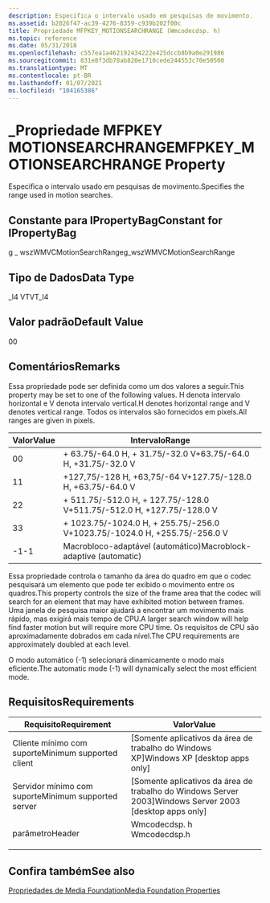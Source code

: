 ```yaml
---
description: Especifica o intervalo usado em pesquisas de movimento.
ms.assetid: b2026f47-ac39-4276-8359-c939b202f00c
title: Propriedade MFPKEY_MOTIONSEARCHRANGE (Wmcodecdsp. h)
ms.topic: reference
ms.date: 05/31/2018
ms.openlocfilehash: c557ea1a462192434222e425dccb8b9a0e291986
ms.sourcegitcommit: 831e8f3db78ab820e1710cede244553c70e50500
ms.translationtype: MT
ms.contentlocale: pt-BR
ms.lasthandoff: 01/07/2021
ms.locfileid: "104165386"
---
```

# <a name="mfpkey_motionsearchrange-property"></a><span data-ttu-id="b414d-103">\_Propriedade MFPKEY MOTIONSEARCHRANGE</span><span class="sxs-lookup"><span data-stu-id="b414d-103">MFPKEY\_MOTIONSEARCHRANGE Property</span></span>

<span data-ttu-id="b414d-104">Especifica o intervalo usado em pesquisas de movimento.</span><span class="sxs-lookup"><span data-stu-id="b414d-104">Specifies the range used in motion searches.</span></span>

## <a name="constant-for-ipropertybag"></a><span data-ttu-id="b414d-105">Constante para IPropertyBag</span><span class="sxs-lookup"><span data-stu-id="b414d-105">Constant for IPropertyBag</span></span>

<span data-ttu-id="b414d-106">g \_ wszWMVCMotionSearchRange</span><span class="sxs-lookup"><span data-stu-id="b414d-106">g\_wszWMVCMotionSearchRange</span></span>

## <a name="data-type"></a><span data-ttu-id="b414d-107">Tipo de Dados</span><span class="sxs-lookup"><span data-stu-id="b414d-107">Data Type</span></span>

<span data-ttu-id="b414d-108">\_I4 VT</span><span class="sxs-lookup"><span data-stu-id="b414d-108">VT\_I4</span></span>

## <a name="default-value"></a><span data-ttu-id="b414d-109">Valor padrão</span><span class="sxs-lookup"><span data-stu-id="b414d-109">Default Value</span></span>

<span data-ttu-id="b414d-110">0</span><span class="sxs-lookup"><span data-stu-id="b414d-110">0</span></span>

## <a name="remarks"></a><span data-ttu-id="b414d-111">Comentários</span><span class="sxs-lookup"><span data-stu-id="b414d-111">Remarks</span></span>

<span data-ttu-id="b414d-112">Essa propriedade pode ser definida como um dos valores a seguir.</span><span class="sxs-lookup"><span data-stu-id="b414d-112">This property may be set to one of the following values.</span></span> <span data-ttu-id="b414d-113">H denota intervalo horizontal e V denota intervalo vertical.</span><span class="sxs-lookup"><span data-stu-id="b414d-113">H denotes horizontal range and V denotes vertical range.</span></span> <span data-ttu-id="b414d-114">Todos os intervalos são fornecidos em pixels.</span><span class="sxs-lookup"><span data-stu-id="b414d-114">All ranges are given in pixels.</span></span>



| <span data-ttu-id="b414d-115">Valor</span><span class="sxs-lookup"><span data-stu-id="b414d-115">Value</span></span> | <span data-ttu-id="b414d-116">Intervalo</span><span class="sxs-lookup"><span data-stu-id="b414d-116">Range</span></span>                                |
|-------|--------------------------------------|
| <span data-ttu-id="b414d-117">0</span><span class="sxs-lookup"><span data-stu-id="b414d-117">0</span></span>     | <span data-ttu-id="b414d-118">+ 63.75/-64.0 H, + 31.75/-32.0 V</span><span class="sxs-lookup"><span data-stu-id="b414d-118">+63.75/-64.0 H, +31.75/-32.0 V</span></span>       |
| <span data-ttu-id="b414d-119">1</span><span class="sxs-lookup"><span data-stu-id="b414d-119">1</span></span>     | <span data-ttu-id="b414d-120">+127,75/-128 H, +63,75/-64 V</span><span class="sxs-lookup"><span data-stu-id="b414d-120">+127.75/-128.0 H, +63.75/-64.0 V</span></span>     |
| <span data-ttu-id="b414d-121">2</span><span class="sxs-lookup"><span data-stu-id="b414d-121">2</span></span>     | <span data-ttu-id="b414d-122">+ 511.75/-512.0 H, + 127.75/-128.0 V</span><span class="sxs-lookup"><span data-stu-id="b414d-122">+511.75/-512.0 H, +127.75/-128.0 V</span></span>   |
| <span data-ttu-id="b414d-123">3</span><span class="sxs-lookup"><span data-stu-id="b414d-123">3</span></span>     | <span data-ttu-id="b414d-124">+ 1023.75/-1024.0 H, + 255.75/-256.0 V</span><span class="sxs-lookup"><span data-stu-id="b414d-124">+1023.75/-1024.0 H, +255.75/-256.0 V</span></span> |
| <span data-ttu-id="b414d-125">-1</span><span class="sxs-lookup"><span data-stu-id="b414d-125">-1</span></span>    | <span data-ttu-id="b414d-126">Macrobloco-adaptável (automático)</span><span class="sxs-lookup"><span data-stu-id="b414d-126">Macroblock-adaptive (automatic)</span></span>      |



 

<span data-ttu-id="b414d-127">Essa propriedade controla o tamanho da área do quadro em que o codec pesquisará um elemento que pode ter exibido o movimento entre os quadros.</span><span class="sxs-lookup"><span data-stu-id="b414d-127">This property controls the size of the frame area that the codec will search for an element that may have exhibited motion between frames.</span></span> <span data-ttu-id="b414d-128">Uma janela de pesquisa maior ajudará a encontrar um movimento mais rápido, mas exigirá mais tempo de CPU.</span><span class="sxs-lookup"><span data-stu-id="b414d-128">A larger search window will help find faster motion but will require more CPU time.</span></span> <span data-ttu-id="b414d-129">Os requisitos de CPU são aproximadamente dobrados em cada nível.</span><span class="sxs-lookup"><span data-stu-id="b414d-129">The CPU requirements are approximately doubled at each level.</span></span>

<span data-ttu-id="b414d-130">O modo automático (-1) selecionará dinamicamente o modo mais eficiente.</span><span class="sxs-lookup"><span data-stu-id="b414d-130">The automatic mode (-1) will dynamically select the most efficient mode.</span></span>

## <a name="requirements"></a><span data-ttu-id="b414d-131">Requisitos</span><span class="sxs-lookup"><span data-stu-id="b414d-131">Requirements</span></span>



| <span data-ttu-id="b414d-132">Requisito</span><span class="sxs-lookup"><span data-stu-id="b414d-132">Requirement</span></span> | <span data-ttu-id="b414d-133">Valor</span><span class="sxs-lookup"><span data-stu-id="b414d-133">Value</span></span> |
|-------------------------------------|-----------------------------------------------------------------------------------------|
| <span data-ttu-id="b414d-134">Cliente mínimo com suporte</span><span class="sxs-lookup"><span data-stu-id="b414d-134">Minimum supported client</span></span><br/> | <span data-ttu-id="b414d-135">\[Somente aplicativos da área de trabalho do Windows XP\]</span><span class="sxs-lookup"><span data-stu-id="b414d-135">Windows XP \[desktop apps only\]</span></span><br/>                                             |
| <span data-ttu-id="b414d-136">Servidor mínimo com suporte</span><span class="sxs-lookup"><span data-stu-id="b414d-136">Minimum supported server</span></span><br/> | <span data-ttu-id="b414d-137">\[Somente aplicativos da área de trabalho do Windows Server 2003\]</span><span class="sxs-lookup"><span data-stu-id="b414d-137">Windows Server 2003 \[desktop apps only\]</span></span><br/>                                    |
| <span data-ttu-id="b414d-138">parâmetro</span><span class="sxs-lookup"><span data-stu-id="b414d-138">Header</span></span><br/>                   | <dl> <span data-ttu-id="b414d-139"><dt>Wmcodecdsp. h</dt></span><span class="sxs-lookup"><span data-stu-id="b414d-139"><dt>Wmcodecdsp.h</dt></span></span> </dl> |



## <a name="see-also"></a><span data-ttu-id="b414d-140">Confira também</span><span class="sxs-lookup"><span data-stu-id="b414d-140">See also</span></span>

<dl> <dt>

[<span data-ttu-id="b414d-141">Propriedades de Media Foundation</span><span class="sxs-lookup"><span data-stu-id="b414d-141">Media Foundation Properties</span></span>](media-foundation-properties.md)
</dt> </dl>

 

 





